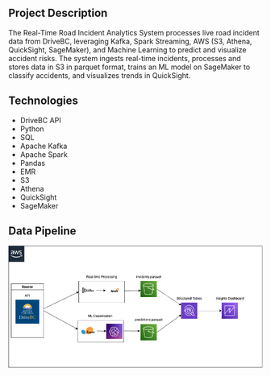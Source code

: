 ## Project Description

The Real-Time Road Incident Analytics System processes live road incident data from DriveBC, leveraging Kafka, Spark Streaming, AWS (S3, Athena, QuickSight, SageMaker), and Machine Learning to predict and visualize accident risks. The system ingests real-time incidents, processes and stores data in S3 in parquet format, trains an ML model on SageMaker to classify accidents, and visualizes trends in QuickSight.

## Technologies

- DriveBC API
- Python
- SQL
- Apache Kafka
- Apache Spark
- Pandas
- EMR
- S3
- Athena
- QuickSight
- SageMaker

## Data Pipeline

![Pipeline Overview](assets/road_incidents_pipeline.drawio.png)
